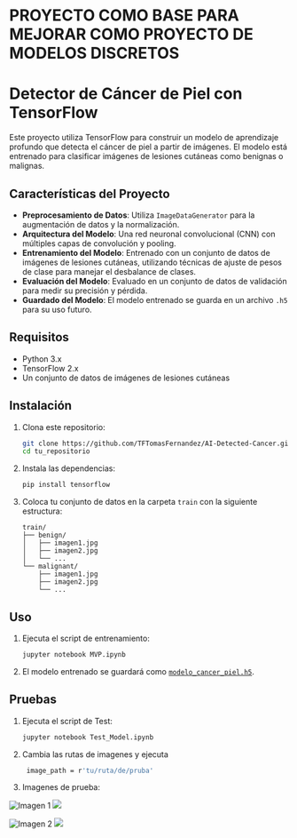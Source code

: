 # PROYECTO COMO BASE PARA MEJORAR COMO PROYECTO DE MODELOS DISCRETOS
# Detector de Cáncer de Piel con TensorFlow 

Este proyecto utiliza TensorFlow para construir un modelo de aprendizaje profundo que detecta el cáncer de piel a partir de imágenes. El modelo está entrenado para clasificar imágenes de lesiones cutáneas como benignas o malignas.

## Características del Proyecto

- **Preprocesamiento de Datos**: Utiliza `ImageDataGenerator` para la augmentación de datos y la normalización.
- **Arquitectura del Modelo**: Una red neuronal convolucional (CNN) con múltiples capas de convolución y pooling.
- **Entrenamiento del Modelo**: Entrenado con un conjunto de datos de imágenes de lesiones cutáneas, utilizando técnicas de ajuste de pesos de clase para manejar el desbalance de clases.
- **Evaluación del Modelo**: Evaluado en un conjunto de datos de validación para medir su precisión y pérdida.
- **Guardado del Modelo**: El modelo entrenado se guarda en un archivo `.h5` para su uso futuro.

## Requisitos

- Python 3.x
- TensorFlow 2.x
- Un conjunto de datos de imágenes de lesiones cutáneas

## Instalación

1. Clona este repositorio:
    ```bash
    git clone https://github.com/TFTomasFernandez/AI-Detected-Cancer.git
    cd tu_repositorio
    ```

2. Instala las dependencias:
    ```bash
    pip install tensorflow
    ```

3. Coloca tu conjunto de datos en la carpeta `train` con la siguiente estructura:
    ```
    train/
    ├── benign/
    │   ├── imagen1.jpg
    │   ├── imagen2.jpg
    │   └── ...
    └── malignant/
        ├── imagen1.jpg
        ├── imagen2.jpg
        └── ...
    ```

## Uso

1. Ejecuta el script de entrenamiento:
    ```bash
    jupyter notebook MVP.ipynb
    ```

2. El modelo entrenado se guardará como [`modelo_cancer_piel.h5`](command:_github.copilot.openRelativePath?%5B%7B%22scheme%22%3A%22file%22%2C%22authority%22%3A%22%22%2C%22path%22%3A%22%2Fc%3A%2FUsers%2Ftomif%2FDesktop%2FAI%20Detectora%20de%20Cancer%20de%20Piel%2Fmodelo_cancer_piel.h5%22%2C%22query%22%3A%22%22%2C%22fragment%22%3A%22%22%7D%2C%22755ed039-28e4-498b-88bc-152f29c42a5e%22%5D "c:\Users\tomif\Desktop\AI Detectora de Cancer de Piel\modelo_cancer_piel.h5").


## Pruebas

1. Ejecuta el script de Test:
    ```bash
    jupyter notebook Test_Model.ipynb
    ```
2. Cambia las rutas de imagenes y ejecuta
   ```bash
    image_path = r'tu/ruta/de/pruba'
    ```
3. Imagenes de prueba:

![Imagen 1](https://github.com/TFTomasFernandez/AI-Detected-Cancer/blob/Repositorio/train/Benigno/15.jpg) ![](https://github.com/TFTomasFernandez/AI-Detected-Cancer/blob/Repositorio/Image/Probabilidad%20benigna.png)

![Imagen 2](https://github.com/TFTomasFernandez/AI-Detected-Cancer/blob/Repositorio/train/Maligno/50.jpg) ![](https://github.com/TFTomasFernandez/AI-Detected-Cancer/blob/Repositorio/Image/Probabilidad%20maligna.png)
   

